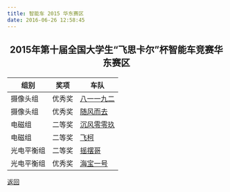 ```yaml
---
title: 智能车 2015 华东赛区
date: 2016-06-26 12:58:45
---
```

## <p align="center">2015年第十届全国大学生“飞思卡尔”杯智能车竞赛华东赛区</p>
 
|组别|奖项|车队|
|---|---|---|
|摄像头组|优秀奖|[八一一九二](八一一九二)|
|摄像头组|优秀奖|[随风而去](随风而去)|
|电磁组|二等奖|[沉风零零玖](沉风零零玖)|
|电磁组|二等奖|[飞柯](飞柯)|
|光电平衡组|二等奖|[摇摆哥](摇摆哥)|
|光电平衡组|优秀奖|[海宝一号](海宝一号)|

[返回](/bst/honor/)